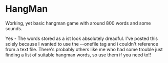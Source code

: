 # HangMan
Working, yet basic hangman game with around 800 words and some sounds.

Yes - The words stored as a ist look absolutely dreadful.
I've posted this solely because I wanted to use the --onefile tag and i couldn't reference from a text file.
There's probably others like me who had some trouble just finding a list of suitable hangman words, so use them if you need to!!
